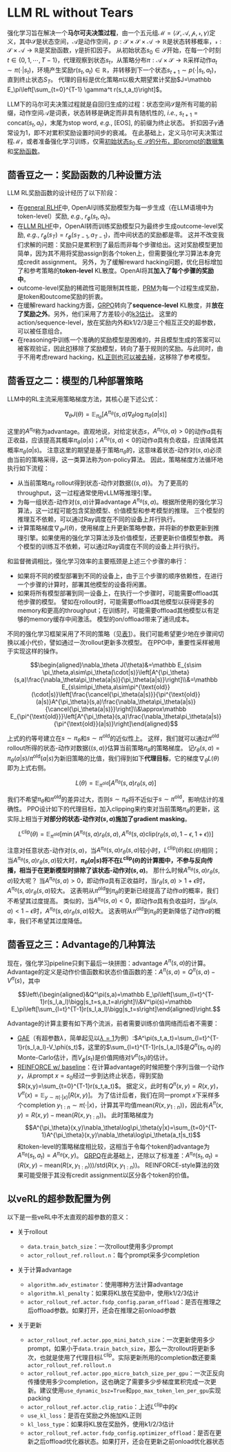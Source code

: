 


# LLM RL without Tears

强化学习旨在解决一个**马尔可夫决策过程**，由一个五元组$\mathcal M=\langle\mathcal S,\mathcal A,\mathcal p,\mathcal r,\gamma\rangle$定义，其中$\mathcal S$是状态空间，$\mathcal A$是动作空间，$p:\mathcal S\times\mathcal S\times\mathcal A\to\mathbb R$是状态转移概率，$\mathcal r:\mathcal S\times\mathcal A\to\mathbb R$是奖励函数，$\gamma$是折扣因子。
从初始状态$s_0\in\mathcal S$开始，在每一个时刻$t\in\{0,1,\cdots,T-1\}$，代理观察到状态$s_t$，从策略分布$\pi:\mathcal A\times\mathcal S\to\mathbb R$采样动作$a_t\sim\pi(\cdot|s_t)$，环境产生奖励$r(s_t,a_t)\in\mathbb R$，并转移到下一个状态$s_{t+1}\sim p(\cdot|s_t,a_t)$，直到终止状态$S_T$。
代理的目标是优化策略$\pi$以极大期望累计奖励$J=\mathbb E_\pi\left[\sum_{t=0}^{T-1} \gamma^t r(s_t,a_t)\right]$。

LLM下的马尔可夫决策过程就是自回归生成的过程：状态空间$\mathcal S$是所有可能的前缀，动作空间$\mathcal A$是词表，状态转移是确定而非具有随机性的, *i.e.*, $s_{t+1}=\text{concat}(s_t,a_t)$，末尾为stop word, *e.g.*, [EOS], 的前缀为终止状态。
折扣因子$\gamma$通常设为1，即不对累积奖励设置时间步的衰减。
在此基础上，定义马尔可夫决策过程$\mathcal M$，或者准备强化学习训练，仅需[初始状态$s_0\in\mathcal S$的分布，即prompt的数据集](https://verl.readthedocs.io/en/latest/preparation/prepare_data.html)和[奖励函数](https://verl.readthedocs.io/en/latest/preparation/reward_function.html)。

## 茴香豆之一：奖励函数的几种设置方法

LLM RL奖励函数的设计经历了以下阶段：

* 在[general RLHF](https://arxiv.org/pdf/1706.03741)中, OpenAI训练奖励模型为每一步生成（在LLM语境中为token-level）奖励, *e.g.*, $r_\phi(s_t,a_t)$。
* 在[LLM RLHF](https://arxiv.org/pdf/2009.01325)中，OpenAI转而训练奖励模型只为最终步生成outcome-level奖励, *e.g.*, $r_\phi(s_T)=r_\phi(s_{T-1},a_{T-1})$，而中间状态的奖励都是零。
这并不改变我们求解的问题：奖励只是累积到了最后而非每个步骤给出。这对奖励模型更加简单，因为其不用将奖励assign到各个token上，但需要强化学习算法本身完成credit assignment。
另外，为了缓解reward hacking问题，优化目标增加了和参考策略的**token-level** KL散度。OpenAI将其**加入了每个步骤的奖励中**。
* outcome-level奖励的稀疏性可能限制其性能，[PRM](https://openreview.net/pdf?id=v8L0pN6EOi)为每一个过程生成奖励，是token和outcome奖励的折衷。
* 在缓解reward hacking方面，[GRPO](https://arxiv.org/pdf/2402.03300)转向了**sequence-level** KL散度，并**放在了奖励之外**。另外，他们采用了方差较小的[k3估计](http://joschu.net/blog/kl-approx.html)。
这里的action/sequence-level，放在奖励内外和k1/2/3是三个相互正交的超参数，可以被任意组合。
* 在reasoning中训练一个准确的奖励模型是困难的，并且模型生成的答案可以被客观验证，因此[R1](https://arxiv.org/abs/2501.12948)移除了奖励模型，转向了基于规则的奖励。与此同时，由于不用考虑reward hacking，[KL正则也可以被去掉](https://github.com/Open-Reasoner-Zero/Open-Reasoner-Zero/blob/main/ORZ_paper.pdf)，这移除了参考模型。

## 茴香豆之二：模型的几种部署策略

LLM中的RL主流采用策略梯度方法，其核心是下述公式：

$$\nabla_\theta J(\theta)=\mathbb E_{\pi_\theta}[A^{\pi_\theta}(s,a)\nabla_\theta\log\pi_\theta(a|s)]$$

这里的$A^{\pi_\theta}$称为advantage。直观地说，对给定状态$s$，$A^{\pi_\theta}(s,a)>0$的动作$a$具有正收益，应该提高其概率$\pi_\theta(a|s)$；$A^{\pi_\theta}(s,a)<0$的动作$a$具有负收益，应该降低其概率$\pi_\theta(a|s)$。
注意这里的期望是基于策略$\pi_\theta$的，这意味着状态-动作对$(s,a)$必须由当前的策略采得，这一类算法称为on-policy算法。
因此，策略梯度方法循环地执行如下流程：

* 从当前策略$\pi_\theta$ rollout得到状态-动作对数据$\{(s,a)\}$。
为了更高的throughput，这一过程通常使用vLLM等推理引擎。
* 为每一组状态-动作对$(s,a)$计算advantage $A^{\pi_\theta}(s,a)$。根据所使用的强化学习算法，这一过程可能包含奖励模型、价值模型和参考模型的推理。
三个模型的推理互不依赖，可以通过Ray调度在不同的设备上并行执行。
* 计算策略梯度$\nabla_\theta J(\theta)$，使用梯度上升更新策略参数，并将新的参数更新到推理引擎。如果使用的强化学习算法涉及价值模型，还要更新价值模型参数。
两个模型的训练互不依赖，可以通过Ray调度在不同的设备上并行执行。

和监督微调相比，强化学习效率的主要瓶颈是上述三个步骤的串行：
* 如果将不同的模型部署到不同的设备上，由于三个步骤的顺序依赖性，在进行一个步骤的计算时，部署其他模型的设备将闲置。
* 如果将所有模型部署到同一设备上，在执行一个步骤时，可能需要offload其他步骤的模型。
譬如在rollout时，可能需要offload其他模型以获得更多的memory和更高的throughput；在训练时，可能需要offload其他模型以有足够的memory缓存中间激活。
模型的on/offload带来了通讯成本。

不同的强化学习框架采用了不同的策略（见[表1](https://arxiv.org/pdf/2409.19256v2)）。我们可能希望更少地在步骤间切换以减小代价，譬如通过一次rollout更新多次模型。
在PPO中，重要性采样被用于实现这样的操作。

$$\begin{aligned}\nabla_\theta J(\theta)&=\mathbb E_{s\sim \pi_\theta,a\sim\pi_\theta(\cdot|s)}\left[A^{\pi_\theta}(s,a)\frac{\nabla_\theta\pi_\theta(a|s)}{\pi_\theta(a|s)}\right]\\&=\mathbb E_{s\sim\pi_\theta,a\sim\pi^{\text{old}}(\cdot|s)}\left[\frac{\cancel{\pi_\theta(a|s)}}{\pi^{\text{old}}(a|s)}A^{\pi_\theta}(s,a)\frac{\nabla_\theta\pi_\theta(a|s)}{\cancel{\pi_\theta(a|s)}}\right]\\&\approx\mathbb E_{\pi^{\text{old}}}\left[A^{\pi_\theta}(s,a)\frac{\nabla_\theta\pi_\theta(a|s)}{\pi^{\text{old}}(a|s)}\right]\end{aligned}$$

上式的约等号建立在$s\sim\pi_\theta$和$s\sim\pi^{\text{old}}$的近似性上。
这样，我们就可以通过$\pi^{\text{old}}$ rollout所得的状态-动作对数据$\{(s,a)\}$估算当前策略$\pi_\theta$的策略梯度。
记$r_\theta(s,a)=\pi_\theta(a|s)/\pi^{\text{old}}(a|s)$为新旧策略的比值，我们得到如下**代理目标**，它的梯度$\nabla_\theta L(\theta)$即为上式右侧。

$$L(\theta)=\mathbb E_{\pi^{\text{old}}}\left[A^{\pi_\theta}(s,a)r_\theta(s,a)\right]$$

我们不希望$\pi_\theta$和$\pi^{\text{old}}$的差异过大，否则$s\sim\pi_\theta$将不近似于$s\sim\pi^{\text{old}}$，影响估计的准确性。
PPO设计如下的代理目标，加入clipping来约束对当前策略$\pi_\theta$的更新，这实际上相当于**对部分的状态-动作对$(s,a)$施加了gradient masking**。

$$L^{\text{clip}}(\theta)=\mathbb E_{\pi^{\text{old}}}\left[\min(A^{\pi_\theta}(s,a)r_\theta(s,a), A^{\pi_\theta}(s,a)\text{clip}(r_\theta(s,a),1-\epsilon,1+\epsilon))\right]$$

注意对任意状态-动作对$(s,a)$，当$A^{\pi_\theta}(s,a)r_\theta(s,a)$较小时，$L^{\text{clip}}(\theta)$和$L(\theta)$相同；当$A^{\pi_\theta}(s,a)r_\theta(s,a)$较大时，**$\pi_\theta(a|s)$将不在$L^{\text{clip}}(\theta)$的计算图中，不参与反向传播，相当于在更新模型时排除了该状态-动作对$(s,a)$**。
那什么时候$A^{\pi_\theta}(s,a)r_\theta(s,a)$较大呢？
当$A^{\pi_\theta}(s,a)>0$，即动作$a$具有正收益时，当$r_\theta(s,a)>1+\epsilon$时，$A^{\pi_\theta}(s,a)r_\theta(s,a)$较大。
这表明从$\pi^{\text{old}}$到$\pi_\theta$的更新已经提高了动作$a$的概率，我们不希望其过度提高。
类似的，当$A^{\pi_\theta}(s,a)<0$，即动作$a$具有负收益时，当$r_\theta(s,a)<1-\epsilon$时，$A^{\pi_\theta}(s,a)r_\theta(s,a)$较大。
这表明从$\pi^{\text{old}}$到$\pi_\theta$的更新降低了动作$a$的概率，我们不希望其过度降低。


## 茴香豆之三：Advantage的几种算法

现在，强化学习pipeline只剩下最后一块拼图：advantage $A^\pi(s,a)$的计算。
Advantage的定义是动作价值函数和状态价值函数的差：$A^\pi(s,a)=Q^\pi(s,a)-V^\pi(s)$，其中

$$\left\{\begin{aligned}&Q^\pi(s,a)=\mathbb E_\pi\left[\sum_{l=t}^{T-1}r(s_l,a_l)\bigg|s_t=s,a_t=a\right]\\&V^\pi(s)=\mathbb E_\pi\left[\sum_{l=t}^{T-1}r(s_l,a_l)\bigg|s_t=s\right]\end{aligned}\right.$$

Advantage的计算主要有如下两个流派，前者需要训练价值网络而后者不需要：

* [GAE](https://arxiv.org/pdf/1506.02438)（有超参数$\lambda$，简单起见以[$\lambda=1$](https://github.com/Open-Reasoner-Zero/Open-Reasoner-Zero/blob/main/ORZ_paper.pdf)为例）:$A^\pi(s_t,a_t)=\sum_{l=t}^{T-1}r(s_l,a_l)-V_\phi(s_t)$，这里的$\sum_{l=t}^{T-1}r(s_l,a_l)$是$Q^\pi(s_t,a_t)$的Monte-Carlo估计，而$V_\phi(s_t)$是价值网络对$V^\pi(s_t)$的估计。
* [REINFORCE w/ baseline](https://aclanthology.org/2024.acl-long.662.pdf)：在计算advantage的时候把整个序列当做一个动作$y$，从prompt $x=s_0$经过一步到达终止状态，得到奖励$R(x,y)=\sum_{t=0}^{T-1}r(s_t,a_t)$。
据定义，此时有$Q^\pi(x,y)=R(x,y)$，$V^\pi(x)=\mathbb E_{y\sim\pi(\cdot|x)}[R(x,y)]$。
为了估计后者，我们在同一prompt $x$下采样多个completion $y_{1:n}\sim\pi(\cdot|x)$，计算其平均值$\text{mean}(R(x,y_{1:n}))$，因此有$A^\pi(x,y)=R(x,y)-\text{mean}(R(x,y_{1:n}))$。
此时策略梯度为$$A^{\pi_\theta}(x,y)\nabla_\theta\log\pi_\theta(y|x)=\sum_{t=0}^{T-1}A^{\pi_\theta}(x,y)\nabla_\theta\log\pi_\theta(a_t|s_t)$$和token-level的策略梯度相比较，这相当于令每个token的advantage为$A^{\pi_\theta}(s_t,a_t)=A^{\pi_\theta}(x,y)$。
[GRPO](https://arxiv.org/pdf/2402.03300)在此基础上，还除以了标准差：$A^{\pi_\theta}(s_t,a_t)=(R(x,y)-\text{mean}(R(x,y_{1:n})))/\text{std}(R(x,y_{1:n}))$。
REINFORCE-style算法的效果可能受限于其没有credit assignment以区分各个token的价值。

## 以veRL的超参数配置为例

以下是一些veRL中不太直观的超参数的意义：

* 关于rollout
    * `data.train_batch_size`：一次rollout使用多少prompt
    * `actor_rollout_ref.rollout.n`：每个prompt采多少completion

* 关于计算advantage
    * `algorithm.adv_estimator`：使用哪种方法计算advantage
    * `algorithm.kl_penalty`：如果将KL放在奖励中，使用k1/2/3估计
    * `actor_rollout_ref.actor.fsdp_config.param_offload`：是否在推理之后offload参数。如果打开，还会在推理之前onload参数

* 关于更新
    * `actor_rollout_ref.actor.ppo_mini_batch_size`：一次更新使用多少prompt，如果小于`data.train_batch_size`，那么一次rollout将更新多次，也就是使用了代理目标$L^{\text{clip}}$。实际更新所用的completion数还要乘`actor_rollout_ref.rollout.n`
    * `actor_rollout_ref.actor.ppo_micro_batch_size_per_gpu`：一次正反向传播使用多少completion，这也确定了需要多少步梯度累积完成一次更新。建议使用`use_dynamic_bsz=True`和`ppo_max_token_len_per_gpu`实现packing
    * `actor_rollout_ref.actor.clip_ratio`：上述$L^{\text{clip}}$中的$\epsilon$
    * `use_kl_loss`：是否在奖励之外施加KL正则
    * `kl_loss_type`：如果将KL放在奖励外，使用k1/2/3估计
    * `actor_rollout_ref.actor.fsdp_config.optimizer_offload`：是否在更新之后offload优化器状态。如果打开，还会在更新之前onload优化器状态
    
